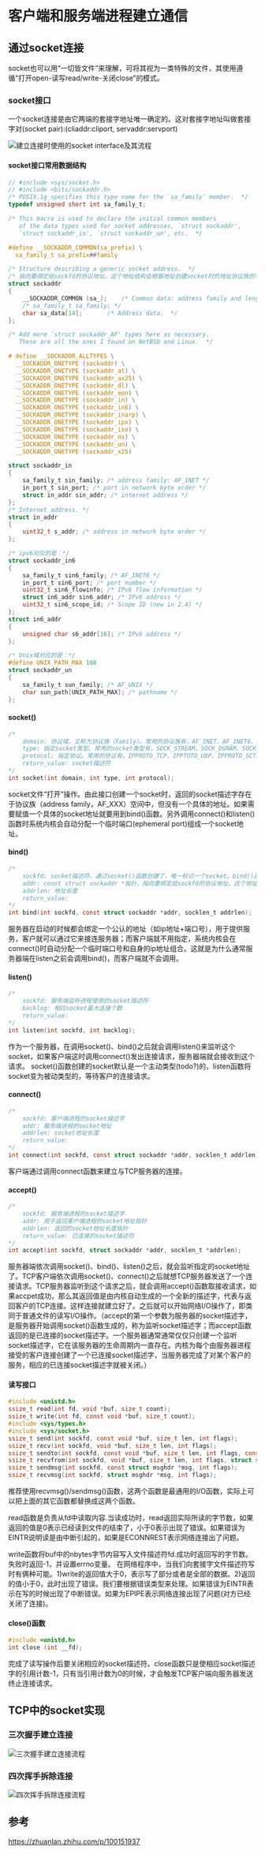 # 客户端和服务端进程建立通信
## 通过socket连接
socket也可以用“一切皆文件”来理解，可将其视为一类特殊的文件，其使用遵循“打开open-读写read/write-关闭close”的模式。
### socket接口
一个socket连接是由它两端的套接字地址唯一确定的。这对套接字地址叫做套接字对(socket pair):(cliaddr:cliport, servaddr:servport)

![建立连接时使用的socket interface及其流程](pics/socket-interface.png)
#### socket接口常用数据结构
```C
// #include <sys/socket.h>
// #include <bits/sockaddr.h>
/* POSIX.1g specifies this type name for the `sa_family' member.  */
typedef unsigned short int sa_family_t;

/* This macro is used to declare the initial common members
   of the data types used for socket addresses, `struct sockaddr',
   `struct sockaddr_in', `struct sockaddr_un', etc.  */

#define	__SOCKADDR_COMMON(sa_prefix) \
  sa_family_t sa_prefix##family

/* Structure describing a generic socket address.  */
/* 指向要绑定给sockfd的协议地址。这个地址结构会根据地址创建socket时的地址协议族的不同而不同 */
struct sockaddr
{
    __SOCKADDR_COMMON (sa_);	/* Common data: address family and length. */
    /* sa_family_t sa_family; */
    char sa_data[14];		/* Address data.  */
};

/* Add more `struct sockaddr_AF' types here as necessary.
   These are all the ones I found on NetBSD and Linux.  */

# define __SOCKADDR_ALLTYPES \
  __SOCKADDR_ONETYPE (sockaddr) \
  __SOCKADDR_ONETYPE (sockaddr_at) \
  __SOCKADDR_ONETYPE (sockaddr_ax25) \
  __SOCKADDR_ONETYPE (sockaddr_dl) \
  __SOCKADDR_ONETYPE (sockaddr_eon) \
  __SOCKADDR_ONETYPE (sockaddr_in) \
  __SOCKADDR_ONETYPE (sockaddr_in6) \
  __SOCKADDR_ONETYPE (sockaddr_inarp) \
  __SOCKADDR_ONETYPE (sockaddr_ipx) \
  __SOCKADDR_ONETYPE (sockaddr_iso) \
  __SOCKADDR_ONETYPE (sockaddr_ns) \
  __SOCKADDR_ONETYPE (sockaddr_un) \
  __SOCKADDR_ONETYPE (sockaddr_x25)

struct sockaddr_in 
{ 
    sa_family_t sin_family; /* address family: AF_INET */ 
    in_port_t sin_port; /* port in network byte order */ 
    struct in_addr sin_addr; /* internet address */ 
}; 
/* Internet address. */ 
struct in_addr 
{ 
    uint32_t s_addr; /* address in network byte order */
};

/* ipv6对应的是：*/
struct sockaddr_in6
{
    sa_family_t sin6_family; /* AF_INET6 */ 
    in_port_t sin6_port; /* port number */ 
    uint32_t sin6_flowinfo; /* IPv6 flow information */ 
    struct in6_addr sin6_addr; /* IPv6 address */ 
    uint32_t sin6_scope_id; /* Scope ID (new in 2.4) */
}; 
struct in6_addr
{ 
    unsigned char s6_addr[16]; /* IPv6 address */ 
};

/* Unix域对应的是：*/
#define UNIX_PATH_MAX 108 
struct sockaddr_un 
{ 
    sa_family_t sun_family; /* AF_UNIX */
    char sun_path[UNIX_PATH_MAX]; /* pathname */ 
};

```
#### socket()
```C
/*
    domain: 协议域，又称为协议族（family）。常用的协议族有，AF_INET、AF_INET6、AF_LOCAL（或称AF_UNIX，Unix域socket）、AF_ROUTE等等。协议族决定了socket的地址类型，在通信中必须采用对应的地址，如AF_INET决定了要用ipv4地址（32位的）与端口号（16位的）的组合、AF_UNIX决定了要用一个绝对路径名作为地址。
    type: 指定socket类型。常用的socket类型有，SOCK_STREAM、SOCK_DGRAM、SOCK_RAW、SOCK_PACKET、SOCK_SEQPACKET等等（socket的类型有哪些？）当protocol为0时，会自动选择type类型对应的默认协议。
    protocol: 指定协议。常用的协议有，IPPROTO_TCP、IPPTOTO_UDP、IPPROTO_SCTP、IPPROTO_TIPC等，它们分别对应TCP传输协议、UDP传输协议、STCP传输协议、TIPC传输协议
    return_value: socket描述符
*/
int socket(int domain, int type, int protocol);
```
socket文件“打开”操作。由此接口创建一个socket时，返回的socket描述字存在于协议族（address family，AF_XXX）空间中，但没有一个具体的地址。如果需要赋值一个具体的socket地址就要用到bind()函数。另外调用connect()和listen()函数时系统内核会自动分配一个临时端口(ephemeral port)组成一个socket地址。
#### bind()
```C
/*
    sockfd: socket描述符，通过socket()函数创建了，唯一标识一个socket。bind()函数就是将给这个描述符绑定一个socket addr。
    addr: const struct sockaddr *指针，指向要绑定给sockfd的协议地址。这个地址结构根据地址创建socket时的地址协议族的不同而不同
    addrlen: 地址长度
    return_value: 
*/
int bind(int sockfd, const struct sockaddr *addr, socklen_t addrlen);
```
服务器在启动的时候都会绑定一个公认的地址（如ip地址+端口号），用于提供服务，客户就可以通过它来接连服务器；而客户端就不用指定，系统内核会在connect()时自动分配一个临时端口号和自身的ip地址组合。这就是为什么通常服务器端在listen之前会调用bind()，而客户端就不会调用。
#### listen()
```C
/*
    sockfd: 服务端监听进程使用的socket描述符
    backlog: 相应socket最大连接个数
    return_value: 
*/
int listen(int sockfd, int backlog);
```
作为一个服务器，在调用socket()、bind()之后就会调用listen()来监听这个socket，如果客户端这时调用connect()发出连接请求，服务器端就会接收到这个请求。
socket()函数创建的socket默认是一个主动类型(todo?)的，listen函数将socket变为被动类型的，等待客户的连接请求。
#### connect()
```C
/*
    sockfd: 客户端进程的socket描述字
    addr: 服务端进程的socket地址
    addrlen: socket地址长度
    return_value: 
*/
int connect(int sockfd, const struct sockaddr *addr, socklen_t addrlen);
```
客户端通过调用connect函数来建立与TCP服务器的连接。
#### accept()
```C
/*
    sockfd: 服务端进程的socket描述字
    addr: 用于返回客户端进程的socket地址指针
    addrlen: 返回的socket地址长度指针
    return_value: 已连接的socket描述符
*/
int accept(int sockfd, struct sockaddr *addr, socklen_t *addrlen);
```
服务器端依次调用socket()、bind()、listen()之后，就会监听指定的socket地址了。TCP客户端依次调用socket()、connect()之后就想TCP服务器发送了一个连接请求。TCP服务器监听到这个请求之后，就会调用accept()函数取接收请求，如果accpet成功，那么其返回值是由内核自动生成的一个全新的描述字，代表与返回客户的TCP连接。这样连接就建立好了。之后就可以开始网络I/O操作了，即类同于普通文件的读写I/O操作。（accept的第一个参数为服务器的socket描述字，是服务器开始调用socket()函数生成的，称为监听socket描述字；而accept函数返回的是已连接的socket描述字。一个服务器通常通常仅仅只创建一个监听socket描述字，它在该服务器的生命周期内一直存在。内核为每个由服务器进程接受的客户连接创建了一个已连接socket描述字，当服务器完成了对某个客户的服务，相应的已连接socket描述字就被关闭。）
#### 读写接口
```C
#include <unistd.h>
ssize_t read(int fd, void *buf, size_t count);
ssize_t write(int fd, const void *buf, size_t count);
#include <sys/types.h>
#include <sys/socket.h>
ssize_t send(int sockfd, const void *buf, size_t len, int flags);
ssize_t recv(int sockfd, void *buf, size_t len, int flags);
ssize_t sendto(int sockfd, const void *buf, size_t len, int flags, const struct sockaddr *dest_addr, socklen_t addrlen);
ssize_t recvfrom(int sockfd, void *buf, size_t len, int flags, struct sockaddr *src_addr, socklen_t *addrlen);
ssize_t sendmsg(int sockfd, const struct msghdr *msg, int flags);
ssize_t recvmsg(int sockfd, struct msghdr *msg, int flags);
```
推荐使用recvmsg()/sendmsg()函数，这两个函数是最通用的I/O函数，实际上可以把上面的其它函数都替换成这两个函数。

read函数是负责从fd中读取内容.当读成功时，read返回实际所读的字节数，如果返回的值是0表示已经读到文件的结束了，小于0表示出现了错误。如果错误为EINTR说明读是由中断引起的，如果是ECONNREST表示网络连接出了问题。

write函数将buf中的nbytes字节内容写入文件描述符fd.成功时返回写的字节数。失败时返回-1，并设置errno变量。 在网络程序中，当我们向套接字文件描述符写时有俩种可能。1)write的返回值大于0，表示写了部分或者是全部的数据。2)返回的值小于0，此时出现了错误。我们要根据错误类型来处理。如果错误为EINTR表示在写的时候出现了中断错误。如果为EPIPE表示网络连接出现了问题(对方已经关闭了连接)。
#### close()函数
```C
#include <unistd.h>
int close (int __fd);
```
完成了读写操作后要关闭相应的socket描述符。close函数只是使相应socket描述字的引用计数-1，只有当引用计数为0的时候，才会触发TCP客户端向服务器发送终止连接请求。
## TCP中的socket实现
### 三次握手建立连接
![三次握手建立连接流程](pics/tcp_connect.jpg)
### 四次挥手拆除连接
![四次挥手拆除连接流程](pics/tcp_disconnect.jpg)
## 参考
https://zhuanlan.zhihu.com/p/100151937
